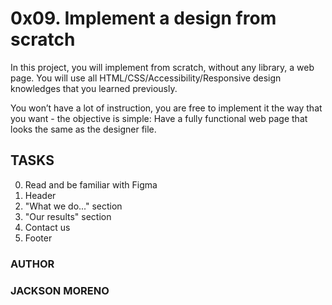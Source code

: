 # 0x09. Implement a design from scratch

In this project, you will implement from scratch, without any library, a web page. You will use all HTML/CSS/Accessibility/Responsive design knowledges that you learned previously.

You won’t have a lot of instruction, you are free to implement it the way that you want - the objective is simple: Have a fully functional web page that looks the same as the designer file.

## TASKS

0. Read and be familiar with Figma
1. Header
2. "What we do..." section
3. "Our results" section
4. Contact us
5. Footer


### AUTHOR

### JACKSON MORENO
